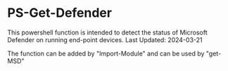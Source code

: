 # PS-Get-Defender
This powershell function is intended to detect the status of Microsoft Defender on running end-point devices.
Last Updated: 2024-03-21

The function can be added by "Import-Module" and can be used by "get-MSD"
